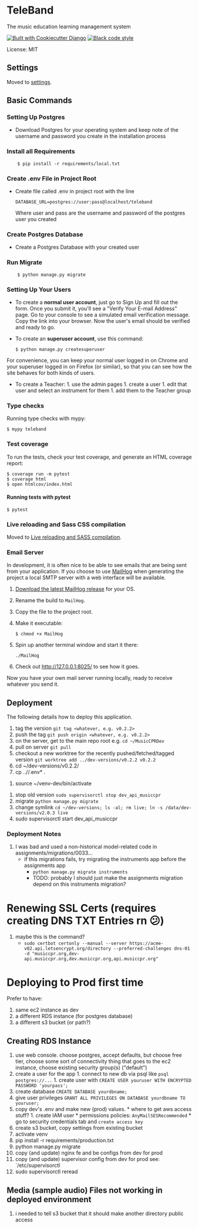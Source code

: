 # TeleBand

The music education learning management system

[![Built with Cookiecutter Django](https://img.shields.io/badge/built%20with-Cookiecutter%20Django-ff69b4.svg?logo=cookiecutter)](https://github.com/cookiecutter/cookiecutter-django/)
[![Black code style](https://img.shields.io/badge/code%20style-black-000000.svg)](https://github.com/ambv/black)

License: MIT

## Settings

Moved to [settings](http://cookiecutter-django.readthedocs.io/en/latest/settings.html).

## Basic Commands


### Setting Up Postgres

-   Download Postgres for your operating system and keep note of the username and password you create in the installation process

### Install all Requirements

        $ pip install -r requirements/local.txt


### Create .env File in Project Root

-   Create file called .env in project root with the line 

        DATABASE_URL=postgres://user:pass@localhost/teleband

    Where user and pass are the username and password of the postgres user you created


### Create Postgres Database

-   Create a Postgres Database with your created user


### Run Migrate

        $ python manage.py migrate


### Setting Up Your Users

-   To create a **normal user account**, just go to Sign Up and fill out the form. Once you submit it, you'll see a "Verify Your E-mail Address" page. Go to your console to see a simulated email verification message. Copy the link into your browser. Now the user's email should be verified and ready to go.

-   To create an **superuser account**, use this command:

        $ python manage.py createsuperuser

For convenience, you can keep your normal user logged in on Chrome and your superuser logged in on Firefox (or similar), so that you can see how the site behaves for both kinds of users.

- To create a Teacher:
        1. use the admin pages
        1. create a user
        1. edit that user and select an instrument for them
        1. add them to the Teacher group

### Type checks

Running type checks with mypy:

    $ mypy teleband

### Test coverage

To run the tests, check your test coverage, and generate an HTML coverage report:

    $ coverage run -m pytest
    $ coverage html
    $ open htmlcov/index.html

#### Running tests with pytest

    $ pytest

### Live reloading and Sass CSS compilation

Moved to [Live reloading and SASS compilation](http://cookiecutter-django.readthedocs.io/en/latest/live-reloading-and-sass-compilation.html).

### Email Server

In development, it is often nice to be able to see emails that are being sent from your application. If you choose to use [MailHog](https://github.com/mailhog/MailHog) when generating the project a local SMTP server with a web interface will be available.

1.  [Download the latest MailHog release](https://github.com/mailhog/MailHog/releases) for your OS.

2.  Rename the build to `MailHog`.

3.  Copy the file to the project root.

4.  Make it executable:

        $ chmod +x MailHog

5.  Spin up another terminal window and start it there:

        ./MailHog

6.  Check out <http://127.0.0.1:8025/> to see how it goes.

Now you have your own mail server running locally, ready to receive whatever you send it.

## Deployment

The following details how to deploy this application.
1. tag the version `git tag <whatever, e.g. v0.2.2>`
1. push the tag `git push origin <whatever, e.g. v0.2.2>`
1. on the server, get to the main repo root e.g. `cd ~/MusicCPRDev`
1. pull on server `git pull`
1. checkout a new worktree for the recently pushed/fetched/tagged version `git worktree add ../dev-versions/v0.2.2 v0.2.2`
1. cd ~/dev-versions/v0.2.2/ 
1. cp ../<prev-version>/.env* .
<!-- 1. mkdir logs -->
1. source ~/venv-dev/bin/activate
<!-- 1. pip install -r requirements/production.txt # maybe don't need this because no new requirements? -->
1. stop old version `sudo supervisorctl stop dev_api_musiccpr`
1. migrate `python manage.py migrate`
1. change symlink `cd ~/dev-versions; ls -al; rm live; ln -s /data/dev-versions/v2.0.3 live`
1. sudo supervisorctl start dev_api_musiccpr

### Deployment Notes
1. I was bad and used a non-historical model-related code in assignments/migrations/0033...
    * if this migrations fails, try migrating the instruments app before the assignments app
        * `python manage.py migrate instruments`
        * TODO: probably I should just make the assignments migration depend on this instruments migration?

# Renewing SSL Certs (requires creating DNS TXT Entries rn 😕)
1. maybe this is the command? 
    * `sudo certbot certonly --manual --server https://acme-v02.api.letsencrypt.org/directory --preferred-challenges dns-01 -d "musiccpr.org,dev-api.musiccpr.org,dev.musiccpr.org,api.musiccpr.org"`
# Deploying to Prod first time
Prefer to have:
1. same ec2 instance as dev
1. a different RDS instance (for postgres database)
1. a different s3 bucket (or path?)

## Creating RDS Instance
1. use web console. choose postgres, accept defaults, but choose free tier, choose some sort of connectivity thing that goes to the ec2 instance, choose existing security group(s) ("default")
1. create a user for the app
        1. connect to new db via psql like `psql postgres://...`
        1. create user with `CREATE USER youruser WITH ENCRYPTED PASSWORD 'yourpass';`
1. create database `CREATE DATABASE yourdbname;`
1. give user privileges `GRANT ALL PRIVILEGES ON DATABASE yourdbname TO youruser;`
1. copy dev's .env and make new (prod) values.
        * where to get aws access stuff?
                1. create IAM user
                        * permissions policies: `AnyMailSESRecommended`
                        * go to security credentials tab and `create access key`
1. create s3 bucket, copy settings from existing bucket
1. activate venv
1. pip install -r requirements/production.txt
1. python manage.py migrate
1. copy (and update) nginx fe and be configs from dev for prod
1. copy (and update) supervisor config from dev for prod see: `/etc/supervisorctl
1. sudo supervisorctl reread

## Media (sample audio) Files not working in deployed environment
1. i needed to tell s3 bucket that it should make another directory public access

